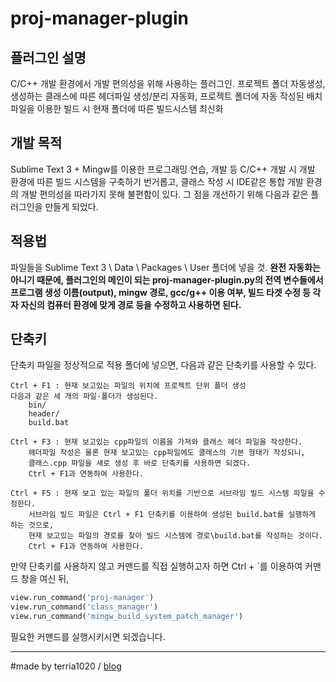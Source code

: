 # proj-manager-plugin
## 플러그인 설명
C/C++ 개발 환경에서 개발 편의성을 위해 사용하는 플러그인. 프로젝트 폴더 자동생성, 생성하는 클래스에 따른
헤더파일 생성/분리 자동화, 프로젝트 폴더에 자동 작성된 배치 파일을 이용한 빌드 시 현재 폴더에 따른 빌드시스템 최신화

## 개발 목적
Sublime Text 3 + Mingw를 이용한 프로그래밍 연습, 개발 등 C/C++ 개발 시 개발 환경에 따른 빌드 시스템을 구축하기 번거롭고,
클래스 작성 시 IDE같은 통합 개발 환경의 개발 편의성을 따라가지 못해 불편함이 있다.
그 점을 개선하기 위해 다음과 같은 플러그인을 만들게 되었다.

## 적용법
파일들을 Sublime Text 3 \ Data \ Packages \ User 폴더에 넣을 것.
**완전 자동화는 아니기 때문에, 플러그인의 메인이 되는 proj-manager-plugin.py의 전역 변수들에서
프로그램 생성 이름(output), mingw 경로, gcc/g++ 이용 여부, 빌드 타겟 수정 등
각자 자신의 컴퓨터 환경에 맞게 경로 등을 수정하고 사용하면 된다.**

## 단축키
단축키 파일을 정상적으로 적용 폴더에 넣으면, 다음과 같은 단축키를 사용할 수 있다.
```
Ctrl + F1 : 현재 보고있는 파일의 위치에 프로젝트 단위 폴더 생성
다음과 같은 세 개의 파일·폴더가 생성된다.
	bin/
	header/
	build.bat

Ctrl + F3 : 현재 보고있는 cpp파일의 이름을 가져와 클래스 헤더 파일을 작성한다.
	헤더파일 작성은 물론 현재 보고있는 cpp파일에도 클래스의 기본 형태가 작성되니,
	클래스.cpp 파일을 새로 생성 후 바로 단축키를 사용하면 되겠다.
	Ctrl + F1과 연동하여 사용한다.

Ctrl + F5 : 현재 보고 있는 파일의 폴더 위치를 기반으로 서브라임 빌드 시스템 파일을 수정한다.
	서브라임 빌드 파일은 Ctrl + F1 단축키를 이용하여 생성된 build.bat를 실행하게 하는 것으로,
	현재 보고있는 파일의 경로를 찾아 빌드 시스템에 경로\build.bat를 작성하는 것이다.
	Ctrl + F1과 연동하여 사용한다.
```

만약 단축키를 사용하지 않고 커맨드를 직접 실행하고자 하면
Ctrl + \`를 이용하여 커맨드 창을 여신 뒤,
```python
view.run_command('proj-manager')
view.run_command('class_manager')
view.run_command('mingw_build_system_patch_manager')
```
필요한 커맨드를 실행시키시면 되겠습니다.

-----------------------

#made by terria1020 / [blog](https://terria1020.blogspot.com/)
